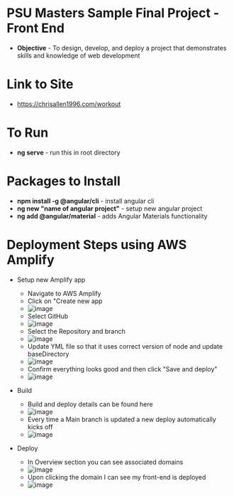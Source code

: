 # PSU Masters Sample Final Project - Front End

- **Objective** - To design, develop, and deploy a project that demonstrates skills and knowledge of web development

# Link to Site
- https://chrisallen1996.com/workout
  
# To Run
- **ng serve** - run this in root directory

# Packages to Install
- **npm install -g @angular/cli** - install angular cli
- **ng new "name of angular project"** - setup new angular project
- **ng add @angular/material** - adds Angular Materials functionality

# Deployment Steps using AWS Amplify
- Setup new Amplify app
  - Navigate to AWS Amplify
  - Click on "Create new app
  - ![image](https://github.com/user-attachments/assets/e743977d-2490-4bb5-87b7-8d89c7fd78c3)
  - Select GitHub
  - ![image](https://github.com/user-attachments/assets/25106892-51c5-41e3-9f2c-23ebe40e1d1b)
  - Select the Repository and branch
  - ![image](https://github.com/user-attachments/assets/88efa338-c890-4399-bb6c-f79493fee727)
  - Update YML file so that it uses correct version of node and update baseDirectory
  - ![image](https://github.com/user-attachments/assets/ec9e3f08-8837-4b66-a595-e88c1d08c5b2)
  - Confirm everything looks good and then click "Save and deploy"
  - ![image](https://github.com/user-attachments/assets/446782b9-fefd-4829-a84d-48dd24af13df)
 
- Build
  - Build and deploy details can be found here
  - ![image](https://github.com/user-attachments/assets/03879743-ee53-44a1-aa64-28861dcfe3d9)
  - Every time a Main branch is updated a new deploy automatically kicks off
  - ![image](https://github.com/user-attachments/assets/401cea68-1db1-47e1-b2ab-0a5cc4ac0c92)

- Deploy
  - In Overview section you can see associated domains
  - ![image](https://github.com/user-attachments/assets/2934f30c-97c2-4317-bb44-9e945b1d4a1f)
  - Upon clicking the domain I can see my front-end is deployed
  - ![image](https://github.com/user-attachments/assets/e1a95a73-32d3-4616-9d41-7f8b8a1f728c)
  















 
